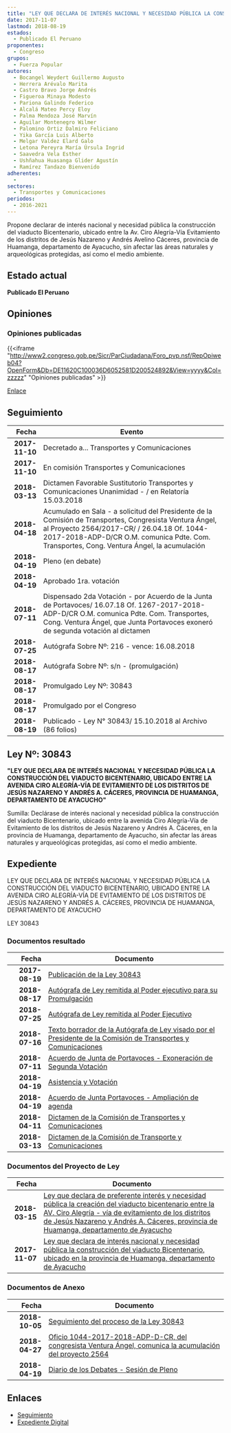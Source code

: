 ```yaml
---
title: "LEY QUE DECLARA DE INTERÉS NACIONAL Y NECESIDAD PÚBLICA LA CONSTRUCCIÓN DEL VIADUCTO BICENTENARIO, UBICADO EN LA PROVINCIA DE HUAMANGA, DEPARTAMENTO DE AYACUCHO"
date: 2017-11-07
lastmod: 2018-08-19
estados: 
  - Publicado El Peruano
proponentes: 
  - Congreso
grupos: 
  - Fuerza Popular
autores: 
  - Bocangel Weydert Guillermo Augusto
  - Herrera Arévalo Marita
  - Castro Bravo Jorge Andrés
  - Figueroa Minaya Modesto
  - Pariona Galindo Federico
  - Alcalá Mateo Percy Eloy
  - Palma Mendoza José Marvín
  - Aguilar Montenegro Wilmer
  - Palomino Ortiz Dalmiro Feliciano
  - Yika García Luis Alberto
  - Melgar Valdez Elard Galo
  - Letona Pereyra María Úrsula Ingrid
  - Saavedra Vela Esther
  - Ushñahua Huasanga Glider Agustín
  - Ramírez Tandazo Bienvenido
adherentes: 
  - 
sectores: 
  - Transportes y Comunicaciones
periodos: 
  - 2016-2021
---
```


Propone declarar de interés nacional y necesidad pública la construcción del viaducto Bicentenario, ubicado entre la Av. Ciro Alegría-Vía Evitamiento de los distritos de Jesús Nazareno y Andrés Avelino Cáceres, provincia de Huamanga, departamento de Ayacucho, sin afectar las áreas naturales y arqueológicas protegidas, así como el medio ambiente.


## Estado actual

**Publicado El Peruano**

## Opiniones

### Opiniones publicadas

{{<iframe "http://www2.congreso.gob.pe/Sicr/ParCiudadana/Foro_pvp.nsf/RepOpiweb04?OpenForm&Db=DE11620C100036D6052581D200524892&View=yyyy&Col=zzzzz" "Opiniones publicadas" >}}

[Enlace](http://www2.congreso.gob.pe/Sicr/ParCiudadana/Foro_pvp.nsf/RepOpiweb04?OpenForm&Db=DE11620C100036D6052581D200524892&View=yyyy&Col=zzzzz)

## Seguimiento

| Fecha | Evento |
|------:|--------|
| **2017-11-10** | Decretado a... Transportes y Comunicaciones|
| **2017-11-10** | En comisión Transportes y Comunicaciones|
| **2018-03-13** | Dictamen Favorable Sustitutorio Transportes y Comunicaciones Unanimidad - / en Relatoría 15.03.2018|
| **2018-04-18** | Acumulado en Sala - a solicitud del Presidente de la Comisión de Transportes, Congresista Ventura Ángel, al Proyecto 2564/2017-CR/ / 26.04.18 Of. 1044-2017-2018-ADP-D/CR O.M. comunica Pdte. Com. Transportes, Cong. Ventura Ángel, la acumulación|
| **2018-04-19** | Pleno (en debate)|
| **2018-04-19** | Aprobado 1ra. votación|
| **2018-07-11** | Dispensado 2da Votación - por Acuerdo de la Junta de Portavoces/ 16.07.18 Of. 1267-2017-2018-ADP-D/CR O.M. comunica Pdte. Com. Transportes, Cong. Ventura Ángel, que Junta Portavoces exoneró de segunda votación al dictamen|
| **2018-07-25** | Autógrafa Sobre Nº: 216 - vence: 16.08.2018|
| **2018-08-17** | Autógrafa Sobre Nº: s/n - (promulgación)|
| **2018-08-17** | Promulgado Ley Nº: 30843|
| **2018-08-17** | Promulgado por el Congreso|
| **2018-08-19** | Publicado - Ley N° 30843/ 15.10.2018 al Archivo (86 folios)|

## Ley Nº: 30843

**"LEY QUE DECLARA DE INTERÉS NACIONAL Y NECESIDAD PÚBLICA LA CONSTRUCCIÓN DEL VIADUCTO BICENTENARIO, UBICADO ENTRE LA AVENIDA CIRO ALEGRÍA-VÍA DE EVITAMIENTO DE LOS DISTRITOS DE JESÚS NAZARENO Y ANDRÉS A. CÁCERES, PROVINCIA DE HUAMANGA, DEPARTAMENTO DE AYACUCHO"**

Sumilla: Declárase de interés nacional y necesidad pública la construcción del viaducto Bicentenario, ubicado entre la avenida Ciro Alegría-Vía de Evitamiento de los distritos de Jesús Nazareno y Andrés A. Cáceres, en la provincia de Huamanga, departamento de Ayacucho, sin afectar las áreas naturales y arqueológicas protegidas, así como el medio ambiente.


## Expediente

LEY QUE DECLARA DE INTERÉS NACIONAL Y NECESIDAD PÚBLICA LA CONSTRUCCIÓN DEL VIADUCTO BICENTENARIO, UBICADO ENTRE LA AVENIDA CIRO ALEGRÍA-VÍA DE EVITAMIENTO DE LOS DISTRITOS DE JESÚS NAZARENO Y ANDRÉS A. CÁCERES, PROVINCIA DE HUAMANGA, DEPARTAMENTO DE AYACUCHO

LEY 30843


### Documentos resultado

| Fecha | Documento |
|------:|--------|
| **2017-08-19** | [Publicación de la Ley 30843](http://www.leyes.congreso.gob.pe/Documentos/2016_2021/ADLP/Normas_Legales/30843--ey.pdf) |
| **2018-08-17** | [Autógrafa de Ley remitida al Poder ejecutivo para su Promulgación](http://www.leyes.congreso.gob.pe/Documentos/2016_2021/ADLP/Texto_Aprobado/AU0256420180817.PDF) |
| **2018-07-25** | [Autógrafa de Ley remitida al Poder Ejecutivo](http://www.leyes.congreso.gob.pe/Documentos/2016_2021/Autografas/Ley_y_de_Resolucion_Legislativa/AU0256420180725.PDF) |
| **2018-07-16** | [Texto borrador de la Autógrafa de Ley visado por el Presidente de la Comisión de Transportes y Comunicaciones](http://www.leyes.congreso.gob.pe/Documentos/2016_2021/Texto_Borrador_de_Autografa/BAU0256420180716.pdf) |
| **2018-07-11** | [Acuerdo de Junta de Portavoces - Exoneración de Segunda Votación](http://www.leyes.congreso.gob.pe/Documentos/2016_2021/Acuerdos/Junta_Portavoces/AJP0256420180711..pdf) |
| **2018-04-19** | [Asistencia y Votación](http://www.leyes.congreso.gob.pe/Documentos/2016_2021/Asistencia_y_Votacion/Proyectos_de_Ley/AV0256420180419..pdf) |
| **2018-04-19** | [Acuerdo de Junta Portavoces - Ampliación de agenda](http://www.leyes.congreso.gob.pe/Documentos/2016_2021/Acuerdos/Junta_Portavoces/AJ0256420180419.pdf) |
| **2018-04-11** | [Dictamen de la Comisión de Transportes y Comunicaciones](http://www.leyes.congreso.gob.pe/Documentos/2016_2021/Dictamenes/Proyectos_de_Ley/02564DC23MAY20180411..pdf) |
| **2018-03-13** | [Dictamen de la Comisión de Transporte y Comunicaciones](http://www.leyes.congreso.gob.pe/Documentos/2016_2021/Dictamenes/Proyectos_de_Ley/02096DC23MAY20180313.pdf) |

### Documentos del Proyecto de Ley

| Fecha | Documento |
|------:|--------|
| **2018-03-15** | [Ley que declara de preferente interés y necesidad pública la creación del viaducto bicentenario entre la AV. Ciro Alegría - vía de evitamiento de los distritos de Jesús Nazareno y Andrés A. Cáceres, provincia de Huamanga, departamento de Ayacucho](http://www.leyes.congreso.gob.pe/Documentos/2016_2021/Proyectos_de_Ley_y_de_Resoluciones_Legislativas/PL0256420180315.pdf) |
| **2017-11-07** | [Ley que declara de interés nacional y necesidad pública la construcción del viaducto Bicentenario, ubicado en la provincia de Huamanga, departamento de Ayacucho](http://www.leyes.congreso.gob.pe/Documentos/2016_2021/Proyectos_de_Ley_y_de_Resoluciones_Legislativas/PL0209420171107.pdf) |

### Documentos de Anexo

| Fecha | Documento |
|------:|--------|
| **2018-10-05** | [Seguimiento del proceso de la Ley 30843](http://www.leyes.congreso.gob.pe/Documentos/2016_2021/Seguimiento_de_Proyectos_de_Ley/02564PL20181005.pdf) |
| **2018-04-27** | [Oficio 1044-2017-2018-ADP-D-CR, del congresista Ventura Ángel, comunica la acumulación del proyecto 2564](http://www.leyes.congreso.gob.pe/Documentos/2016_2021/Oficios/Comisiones_Ordinarias/OFICIO-1044-2017-2018-ADP-D-CR.pdf) |
| **2018-04-19** | [Diario de los Debates - Sesión de Pleno](http://www2.congreso.gob.pe/Sicr/DiarioDebates/Publicad.nsf/SesionesPleno/05256D6E0073DFE90525827500614703/$FILE/SLO-2017-8.pdf) |

## Enlaces 

- [Seguimiento](http://www2.congreso.gob.pe/Sicr/TraDocEstProc/CLProLey2016.nsf/f7fff46988ca05b1052578e100829cc7/0e1d0b2d65b63cb1052581d1007e548d?OpenDocument)
- [Expediente Digital](http://www2.congreso.gob.pe/Sicr/TraDocEstProc/CLProLey2016.nsf/f7fff46988ca05b1052578e100829cc7/0e1d0b2d65b63cb1052581d1007e548d?OpenDocument&Click=05257FB7005EB655.eb71d0cf91d8294e05256cdf006b5706/$Body/0.1C6C)
